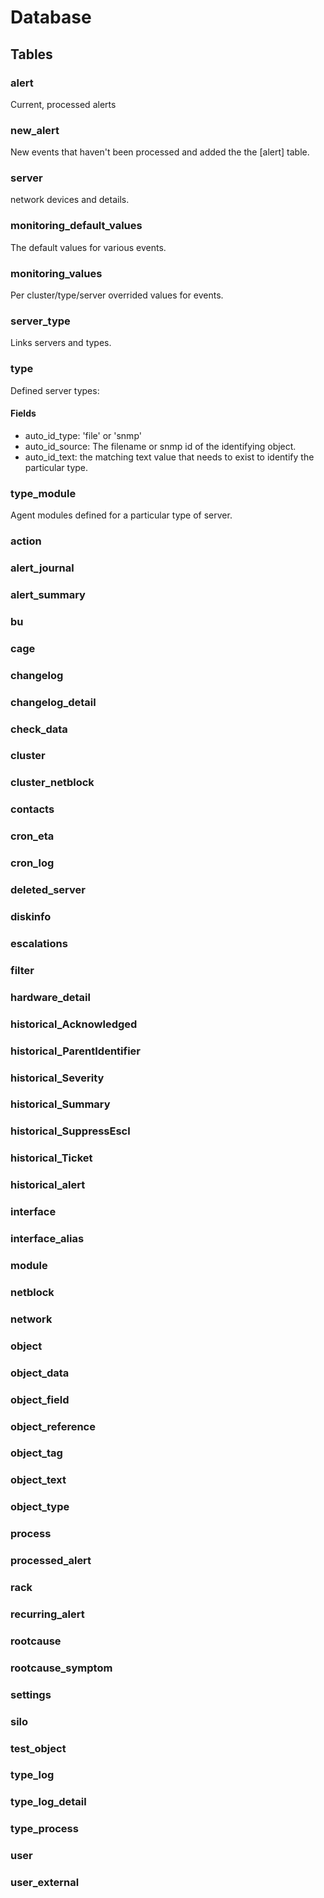 # Database

## Tables
### alert
Current, processed alerts  

### new\_alert
New events that haven't been processed and added the the [alert] table.                  

### server
network devices and details.                     

### monitoring\_default_values  
The default values for various events.

### monitoring_values          
Per cluster/type/server overrided values for events.

### server_type                
Links servers and types.

### type
Defined server types:
#### Fields
 - auto\_id\_type: 'file' or 'snmp'
 - auto\_id_source: The filename or snmp id of the identifying object.
 - auto\_id_text: the matching text value that needs to exist to identify the particular type.

### type_module                
Agent modules defined for a particular type of server.

### action                     
### alert_journal              
### alert_summary              
### bu                         
### cage                       
### changelog                  
### changelog_detail           
### check_data                 
### cluster                    
### cluster_netblock           
### contacts                   
### cron_eta                   
### cron_log                   
### deleted_server             
### diskinfo                   
### escalations                
### filter                     
### hardware_detail            
### historical_Acknowledged    
### historical_ParentIdentifier
### historical_Severity        
### historical_Summary         
### historical_SuppressEscl    
### historical_Ticket          
### historical_alert           
### interface                  
### interface_alias            
### module                     
### netblock                   
### network                    
### object                     
### object_data                
### object_field               
### object_reference           
### object_tag                 
### object_text                
### object_type                
### process                    
### processed_alert            
### rack                       
### recurring_alert            
### rootcause                  
### rootcause_symptom          
### settings                   
### silo                       
### test_object                
### type_log                   
### type\_log_detail            
### type_process               
### user                       
### user_external              

